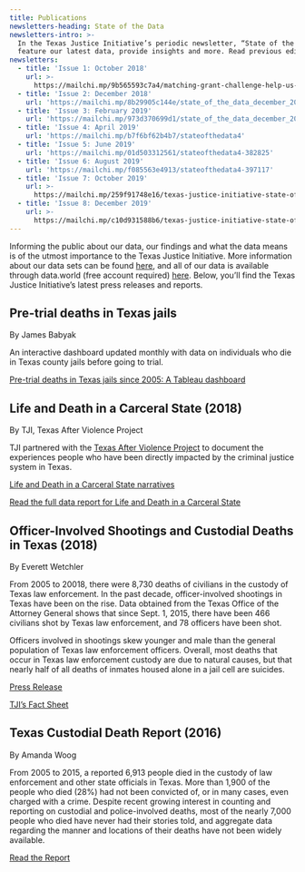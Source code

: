 ```yaml
---
title: Publications
newsletters-heading: State of the Data
newsletters-intro: >-
  In the Texas Justice Initiative’s periodic newsletter, “State of the Data,” we
  feature our latest data, provide insights and more. Read previous editions:
newsletters:
  - title: 'Issue 1: October 2018'
    url: >-
      https://mailchi.mp/9b565593c7a4/matching-grant-challenge-help-us-soar-221081
  - title: 'Issue 2: December 2018'
    url: 'https://mailchi.mp/8b29905c144e/state_of_the_data_december_2018'
  - title: 'Issue 3: February 2019'
    url: 'https://mailchi.mp/973d370699d1/state_of_the_data_december_2018-316421'
  - title: 'Issue 4: April 2019'
    url: 'https://mailchi.mp/b7f6bf62b4b7/stateofthedata4'
  - title: 'Issue 5: June 2019'
    url: 'https://mailchi.mp/01d503312561/stateofthedata4-382825'
  - title: 'Issue 6: August 2019'
    url: 'https://mailchi.mp/f085563e4913/stateofthedata4-397117'
  - title: 'Issue 7: October 2019'
    url: >-
      https://mailchi.mp/259f91748e16/texas-justice-initiative-state-of-the-data-issue-7
  - title: 'Issue 8: December 2019'
    url: >-
      https://mailchi.mp/c10d931588b6/texas-justice-initiative-state-of-the-data-issue-480045
---
```

Informing the public about our data, our findings and what the data means is of the utmost importance to the Texas Justice Initiative. More information about our data sets can be found [here](https://texasjusticeinitiative.org/about-the-data/), and all of our data is available through data.world (free account required) <a href="https://data.world/tji" target="_blank" rel="noopener noreferrer">here</a>. Below, you’ll find the Texas Justice Initiative’s latest press releases and reports.

## Pre-trial deaths in Texas jails

By James Babyak

An interactive dashboard updated monthly with data on individuals who die in Texas county jails before going to trial. 

[Pre-trial deaths in Texas jails since 2005: A Tableau dashboard](https://texasjusticeinitiative.org/publications/pre-conviction-deaths-in-texas-jails/)

## Life and Death in a Carceral State (2018)

By TJI, Texas After Violence Project

TJI partnered with the <a href="https://texasafterviolence.org/" target="_blank" rel="noopener noreferrer">Texas After Violence Project</a> to document the experiences people who have been directly impacted by the criminal justice system in Texas. 

<a href="http://texasafterviolence.org/wp-content/uploads/2018/02/TAVP_TJI_Booklet.pdf" target="_blank" rel="noopener noreferrer">Life and Death in a Carceral State narratives</a>

<a href="https://drive.google.com/file/d/167qxHtgRhuCCcg2-VoYBMJ0buatf6krF/view" target="_blank" rel="noopener noreferrer">Read the full data report for Life and Death in a Carceral State</a>

## Officer-Involved Shootings and Custodial Deaths in Texas (2018)

By Everett Wetchler

From 2005 to 20018, there were 8,730 deaths of civilians in the custody of Texas law enforcement. In the past decade, officer-involved shootings in Texas have been on the rise. Data obtained from the Texas Office of the Attorney General shows that since Sept. 1, 2015, there have been 466 civilians shot by Texas law enforcement, and 78 officers have been shot.

Officers involved in shootings skew younger and male than the general population of Texas law enforcement officers. Overall, most deaths that occur in Texas law enforcement custody are due to natural causes, but that nearly half of all deaths of inmates housed alone in a jail cell are suicides.

<a href="https://drive.google.com/a/texasjusticeinitiative.org/file/d/1LhrFlyAT8SV5rRF3YzY08mMMzgKQqwua/view?usp=sharing" target="_blank" rel="noopener noreferrer">Press Release</a>

<a href="https://drive.google.com/a/texasjusticeinitiative.org/file/d/1d2UBGXA_5YSv6TdcTZLrGe2X3zUBU3QR/view?usp=sharing" target="_blank" rel="noopener noreferrer">TJI’s Fact Sheet</a>

## Texas Custodial Death Report (2016)

By Amanda Woog

From 2005 to 2015, a reported 6,913 people died in the custody of law enforcement and other state officials in Texas. More than 1,900 of the people who died (28%) had not been convicted of, or in many cases, even charged with a crime. Despite recent growing interest in counting and reporting on custodial and police-involved deaths, most of the nearly 7,000 people who died have never had their stories told, and aggregate data regarding the manner and locations of their deaths have not been widely available.

<a href="https://drive.google.com/open?id=1VlqnOokJ-Ta6u61mXpB5ES8JoP_RK7Yq" target="_blank" rel="noopener noreferrer">Read the Report</a>
